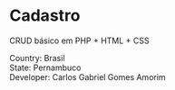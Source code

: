 # Cadastro
CRUD básico em PHP + HTML + CSS 

Country: Brasil<br>
State: Pernambuco<br>
Developer: Carlos Gabriel Gomes Amorim<br>
